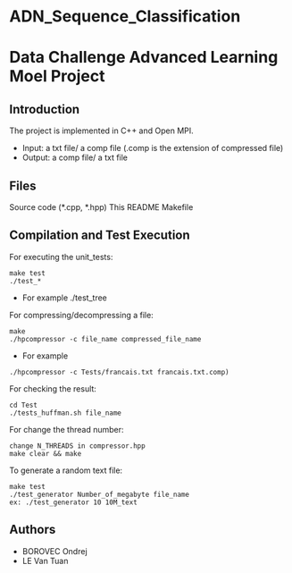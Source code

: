 # ADN_Sequence_Classification

# Data Challenge Advanced Learning Moel Project

## Introduction

The project is implemented in C++ and Open MPI.
* Input: a txt file/ a comp file (.comp is the extension of compressed file)
* Output: a comp file/ a txt file

## Files
        
Source code (*.cpp, *.hpp)
This README
Makefile

## Compilation and Test Execution 

For executing the unit_tests:
```
make test
./test_* 
```
* For example ./test_tree

For compressing/decompressing a file:
```
make
./hpcompressor -c file_name compressed_file_name 
```
* For example 
```
./hpcompressor -c Tests/francais.txt francais.txt.comp)
```
For checking the result:
```
cd Test
./tests_huffman.sh file_name
```
For change the thread number:
```
change N_THREADS in compressor.hpp
make clear && make
```
To generate a random text file:
```
make test
./test_generator Number_of_megabyte file_name
ex: ./test_generator 10 10M_text
```

## Authors
* BOROVEC Ondrej 
* LE Van Tuan 

    
    
